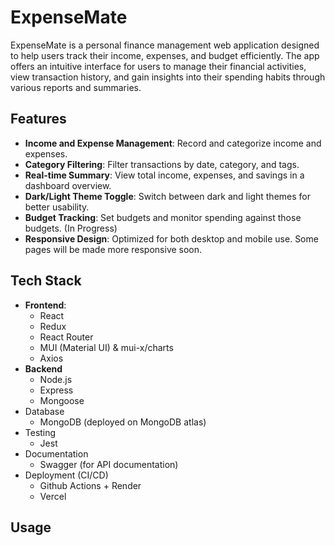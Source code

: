 # ExpenseMate

ExpenseMate is a personal finance management web application designed to help users track
their income, expenses, and budget efficiently. The app offers an intuitive interface for users to manage their financial
activities, view transaction history, and gain insights into their spending habits through various reports and summaries.

## Features

- **Income and Expense Management**: Record and categorize income and expenses.
- **Category Filtering**: Filter transactions by date, category, and tags.
- **Real-time Summary**: View total income, expenses, and savings in a dashboard overview.
- **Dark/Light Theme Toggle**: Switch between dark and light themes for better usability.
- **Budget Tracking**: Set budgets and monitor spending against those budgets. (In Progress)
- **Responsive Design**: Optimized for both desktop and mobile use. Some pages will be made more responsive soon.

## Tech Stack

- **Frontend**:
  - React
  - Redux
  - React Router
  - MUI (Material UI) & mui-x/charts
  - Axios
- **Backend**
  - Node.js
  - Express
  - Mongoose
- Database
  - MongoDB (deployed on MongoDB atlas)
- Testing
  - Jest
- Documentation
  - Swagger (for API documentation)
- Deployment (CI/CD)
  - Github Actions + Render
  - Vercel

## Usage
